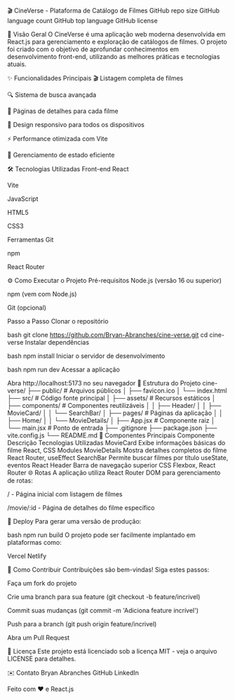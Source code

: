 🎬 CineVerse - Plataforma de Catálogo de Filmes
GitHub repo size
GitHub language count
GitHub top language
GitHub license

📌 Visão Geral
O CineVerse é uma aplicação web moderna desenvolvida em React.js para gerenciamento e exploração de catálogos de filmes. O projeto foi criado com o objetivo de aprofundar conhecimentos em desenvolvimento front-end, utilizando as melhores práticas e tecnologias atuais.

✨ Funcionalidades Principais
🎬 Listagem completa de filmes

🔍 Sistema de busca avançada

📄 Páginas de detalhes para cada filme

📱 Design responsivo para todos os dispositivos

⚡ Performance otimizada com Vite

🔄 Gerenciamento de estado eficiente

🛠️ Tecnologias Utilizadas
Front-end
React

Vite

JavaScript

HTML5

CSS3

Ferramentas
Git

npm

React Router

⚙️ Como Executar o Projeto
Pré-requisitos
Node.js (versão 16 ou superior)

npm (vem com Node.js)

Git (opcional)

Passo a Passo
Clonar o repositório

bash
git clone https://github.com/Bryan-Abranches/cine-verse.git
cd cine-verse
Instalar dependências

bash
npm install
Iniciar o servidor de desenvolvimento

bash
npm run dev
Acessar a aplicação

Abra http://localhost:5173 no seu navegador
📂 Estrutura do Projeto
cine-verse/
├── public/ # Arquivos públicos
│ ├── favicon.ico
│ └── index.html
├── src/ # Código fonte principal
│ ├── assets/ # Recursos estáticos
│ ├── components/ # Componentes reutilizáveis
│ │ ├── Header/
│ │ ├── MovieCard/
│ │ └── SearchBar/
│ ├── pages/ # Páginas da aplicação
│ │ ├── Home/
│ │ └── MovieDetails/
│ ├── App.jsx # Componente raiz
│ └── main.jsx # Ponto de entrada
├── .gitignore
├── package.json
├── vite.config.js
└── README.md
🧩 Componentes Principais
Componente Descrição Tecnologias Utilizadas
MovieCard Exibe informações básicas do filme React, CSS Modules
MovieDetails Mostra detalhes completos do filme React Router, useEffect
SearchBar Permite buscar filmes por título useState, eventos React
Header Barra de navegação superior CSS Flexbox, React Router
🌐 Rotas
A aplicação utiliza React Router DOM para gerenciamento de rotas:

/ - Página inicial com listagem de filmes

/movie/:id - Página de detalhes do filme específico

🚀 Deploy
Para gerar uma versão de produção:

bash
npm run build
O projeto pode ser facilmente implantado em plataformas como:

Vercel
Netlify

🤝 Como Contribuir
Contribuições são bem-vindas! Siga estes passos:

Faça um fork do projeto

Crie uma branch para sua feature (git checkout -b feature/incrivel)

Commit suas mudanças (git commit -m 'Adiciona feature incrível')

Push para a branch (git push origin feature/incrivel)

Abra um Pull Request

📄 Licença
Este projeto está licenciado sob a licença MIT - veja o arquivo LICENSE para detalhes.

✉️ Contato
Bryan Abranches
GitHub
LinkedIn

Feito com ❤️ e React.js
